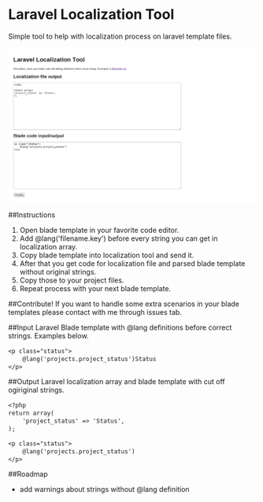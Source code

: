 Laravel Localization Tool
=========================

Simple tool to help with localization process on laravel template files.

![Image](screenshot.png)

##Instructions
1. Open blade template in your favorite code editor.
1. Add @lang('filename.key') before every string you can get in localization array.
1. Copy blade template into localization tool and send it.
1. After that you get code for localization file and parsed blade template without original strings.
1. Copy those to your project files.
1. Repeat process with your next blade template.

##Contribute!
If you want to handle some extra scenarios in your blade templates please contact with me through issues tab.

##Input
Laravel Blade template with @lang definitions before correct strings. Examples below.

```
<p class="status">
    @lang('projects.project_status')Status
</p>
```

##Output
Laravel localization array and blade template with cut off ogiriginal strings.

```
<?php
return array(
    'project_status' => 'Status',
);
```

```
<p class="status">
    @lang('projects.project_status')
</p>
```

##Roadmap
* add warnings about strings without @lang definition

